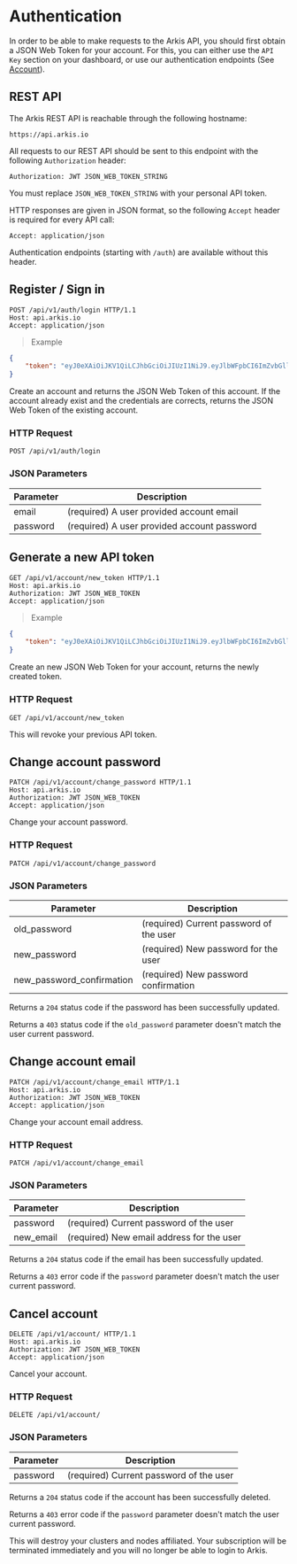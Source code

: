 # Authentication

In order to be able to make requests to the Arkis API, you should first
obtain a JSON Web Token for your account. For this, you can either use
the `API Key` section on your dashboard, or use our authentication
endpoints (See [Account](/#account)).

## REST API

The Arkis REST API is reachable through the following hostname:

`https://api.arkis.io`

All requests to our REST API should be sent to this endpoint with the
following `Authorization` header:

`Authorization: JWT JSON_WEB_TOKEN_STRING`

<aside class="notice">
You must replace <code>JSON_WEB_TOKEN_STRING</code> with your personal API
token.
</aside>

HTTP responses are given in JSON format, so the following `Accept` header
is required for every API call:

`Accept: application/json`

<aside class="success">
Authentication endpoints (starting with <code>/auth</code>) are available
without this header.
</aside>

## Register / Sign in

```http
POST /api/v1/auth/login HTTP/1.1
Host: api.arkis.io
Accept: application/json
```

> Example

```json
{
    "token": "eyJ0eXAiOiJKV1QiLCJhbGciOiJIUzI1NiJ9.eyJlbWFpbCI6ImZvbGllYUBhcmtpcy5pbyIsImppdCI6ImJkM2QwYjYwLTBmMjEtMTFlNS1hN2RiLTFmNTM3MDNlOTVlOCIsImlhdCI6MTQzMzkwNzMyOH0.BQStzEqRlP-v0VUow6H6IppfzWHoONbHekWq3hG6YTk"
}
```

Create an account and returns the JSON Web Token of this account.
If the account already exist and the credentials are corrects,
returns the JSON Web Token of the existing account.

### HTTP Request

`POST /api/v1/auth/login`

### JSON Parameters

Parameter | Description
--------- | -----------
email | (required) A user provided account email
password | (required) A user provided account password

## Generate a new API token

```http
GET /api/v1/account/new_token HTTP/1.1
Host: api.arkis.io
Authorization: JWT JSON_WEB_TOKEN
Accept: application/json
```

> Example

```json
{
    "token": "eyJ0eXAiOiJKV1QiLCJhbGciOiJIUzI1NiJ9.eyJlbWFpbCI6ImZvbGllYUBhcmtpcy5pbyIsImppdCI6ImJkM2QwYjYwLTBmMjEtMTFlNS1hN2RiLTFmNTM3MDNlOTVlOCIsImlhdCI6MTQzMzkwNzMyOH0.BQStzEqRlP-v0VUow6H6IppfzWHoONbHekWq3hG6YTk"
}
```

Create an new JSON Web Token for your account, returns the newly created token.

### HTTP Request

`GET /api/v1/account/new_token`

<aside class="warning">
This will revoke your previous API token.
</aside>

## Change account password

```http
PATCH /api/v1/account/change_password HTTP/1.1
Host: api.arkis.io
Authorization: JWT JSON_WEB_TOKEN
Accept: application/json
```

Change your account password.

### HTTP Request

`PATCH /api/v1/account/change_password`

### JSON Parameters

Parameter | Description
--------- | -----------
old_password | (required) Current password of the user
new_password | (required) New password for the user
new_password_confirmation | (required) New password confirmation

Returns a `204` status code if the password has been successfully updated.

Returns a `403` status code if the `old_password` parameter doesn't match
the user current password.

## Change account email

```http
PATCH /api/v1/account/change_email HTTP/1.1
Host: api.arkis.io
Authorization: JWT JSON_WEB_TOKEN
Accept: application/json
```

Change your account email address.

### HTTP Request

`PATCH /api/v1/account/change_email`

### JSON Parameters

Parameter | Description
--------- | -----------
password | (required) Current password of the user
new_email | (required) New email address for the user

Returns a `204` status code if the email has been successfully updated.

Returns a `403` error code if the `password` parameter doesn't match
the user current password.

## Cancel account

```http
DELETE /api/v1/account/ HTTP/1.1
Host: api.arkis.io
Authorization: JWT JSON_WEB_TOKEN
Accept: application/json
```

Cancel your account.

### HTTP Request

`DELETE /api/v1/account/`

### JSON Parameters

Parameter | Description
--------- | -----------
password | (required) Current password of the user

Returns a `204` status code if the account has been successfully deleted.

Returns a `403` error code if the `password` parameter doesn't match
the user current password.

<aside class="warning">
This will destroy your clusters and nodes affiliated. Your subscription will
be terminated immediately and you will no longer be able to login to Arkis.
</aside>
